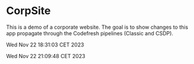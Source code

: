 # CorpSite

This is a demo of a corporate website. The goal is to show changes to this app propagate through the Codefresh pipelines (Classic and CSDP).

Wed Nov 22 18:31:03 CET 2023

Wed Nov 22 21:09:48 CET 2023

